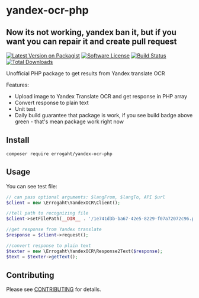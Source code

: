 # yandex-ocr-php

## Now its not working, yandex ban it, but if you want you can repair it and create pull request
[![Latest Version on Packagist](https://img.shields.io/packagist/v/errogaht/yandex-ocr-php.svg?style=flat-square)](https://packagist.org/packages/errogaht/yandex-ocr-php)
[![Software License](https://img.shields.io/badge/license-MIT-brightgreen.svg?style=flat-square)](LICENSE.md)
[![Build Status](https://img.shields.io/travis/errogaht/yandex-ocr-php.svg?style=flat-square)](https://travis-ci.org/errogaht/yandex-ocr-php)
[![Total Downloads](https://img.shields.io/packagist/dt/errogaht/yandex-ocr-php.svg?style=flat-square)](https://packagist.org/packages/errogaht/yandex-ocr-php)

Unofficial PHP package to get results from Yandex translate OCR


Features:
- Upload image to Yandex Translate OCR and get response in PHP array
- Convert response to plain text
- Unit test
- Daily build guarantee that package is work, if you see build badge above green - that's mean package work right now

## Install

`composer require errogaht/yandex-ocr-php`

## Usage

You can see test file:

```php
// can pass optional arguments: $langFrom, $langTo, API $url
$client = new \Errogaht\YandexOCR\Client();

//tell path to recognizing file
$client->setFilePath(__DIR__ . '/1e741d3b-ba67-42e5-8229-f07a72072c96.png');

//get response from Yandex translate
$response = $client->request();

//convert response to plain text
$texter = new \Errogaht\YandexOCR\Response2Text($response);
$text = $texter->getText();
```

## Contributing

Please see [CONTRIBUTING](CONTRIBUTING.md) for details.
